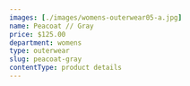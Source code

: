 ```yaml
---
images: [./images/womens-outerwear05-a.jpg]
name: Peacoat // Gray
price: $125.00
department: womens
type: outerwear
slug: peacoat-gray
contentType: product details
---
```

